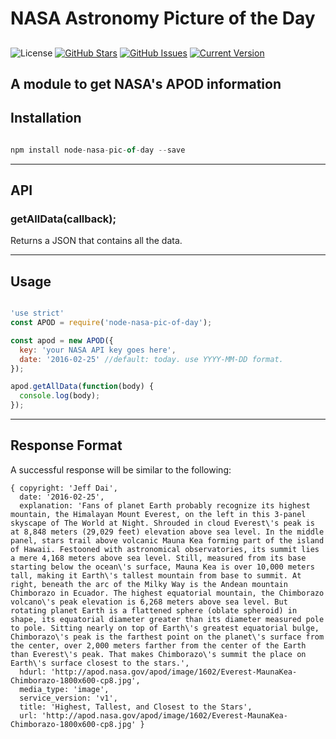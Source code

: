 # NASA Astronomy Picture of the Day

##
![License](https://img.shields.io/badge/license-MIT-blue.svg)
[![GitHub Stars](https://img.shields.io/github/stars/LeoNero/node-nasa-pic-of-day.svg?style=flat-square)](https://github.com/LeoNero/node-nasa-pic-of-day/stargazers) [![GitHub Issues](https://img.shields.io/github/issues/LeoNero/node-nasa-pic-of-day.svg?style=flat-square)](https://github.com/LeoNero/node-nasa-pic-of-day/issues) [![Current Version](https://img.shields.io/badge/version-0.1-green.svg?style=flat-square)](https://github.com/LeoNero/node-nasa-pic-of-day)

A module to get NASA's APOD information
---

## Installation
``` js

npm install node-nasa-pic-of-day --save

```
---

## API

### getAllData(callback);
Returns a JSON that contains all the data.

---

## Usage
``` js

'use strict'
const APOD = require('node-nasa-pic-of-day');

const apod = new APOD({
  key: 'your NASA API key goes here',
  date: '2016-02-25' //default: today. use YYYY-MM-DD format.
});

apod.getAllData(function(body) {
  console.log(body);
});

```
---

## Response Format
A successful response will be similar to the following:
```
{ copyright: 'Jeff Dai',
  date: '2016-02-25',
  explanation: 'Fans of planet Earth probably recognize its highest mountain, the Himalayan Mount Everest, on the left in this 3-panel skyscape of The World at Night. Shrouded in cloud Everest\'s peak is at 8,848 meters (29,029 feet) elevation above sea level. In the middle panel, stars trail above volcanic Mauna Kea forming part of the island of Hawaii. Festooned with astronomical observatories, its summit lies a mere 4,168 meters above sea level. Still, measured from its base starting below the ocean\'s surface, Mauna Kea is over 10,000 meters tall, making it Earth\'s tallest mountain from base to summit. At right, beneath the arc of the Milky Way is the Andean mountain Chimborazo in Ecuador. The highest equatorial mountain, the Chimborazo volcano\'s peak elevation is 6,268 meters above sea level. But rotating planet Earth is a flattened sphere (oblate spheroid) in shape, its equatorial diameter greater than its diameter measured pole to pole. Sitting nearly on top of Earth\'s greatest equatorial bulge, Chimborazo\'s peak is the farthest point on the planet\'s surface from the center, over 2,000 meters farther from the center of the Earth than Everest\'s peak. That makes Chimborazo\'s summit the place on Earth\'s surface closest to the stars.',
  hdurl: 'http://apod.nasa.gov/apod/image/1602/Everest-MaunaKea-Chimborazo-1800x600-cp8.jpg',
  media_type: 'image',
  service_version: 'v1',
  title: 'Highest, Tallest, and Closest to the Stars',
  url: 'http://apod.nasa.gov/apod/image/1602/Everest-MaunaKea-Chimborazo-1800x600-cp8.jpg' }

```



